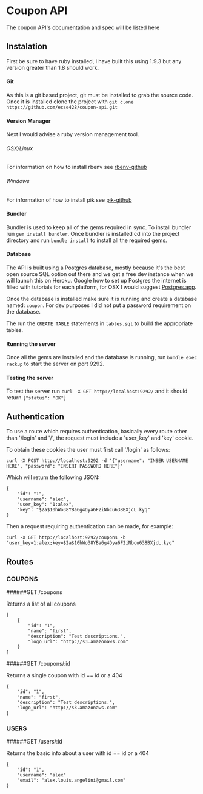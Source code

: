 # Coupon API

The coupon API's documentation and spec will be listed here

## Instalation

First be sure to have ruby installed, I have built this using 1.9.3 but any version greater than 1.8 should work.

#### Git

As this is a git based project, git must be installed to grab the source code. Once it is installed clone the project with ```git clone https://github.com/ecse428/coupon-api.git```

#### Version Manager

Next I would advise a ruby version management tool.

###### OSX/Linux

For information on how to install rbenv see [rbenv-github](https://github.com/sstephenson/rbenv)

###### Windows

For information of how to install pik see [pik-github](https://github.com/vertiginous/pik)


#### Bundler

Bundler is used to keep all of the gems required in sync. To install bundler run ```gem install bundler```. Once bundler is installed cd into the project directory and run ```bundle install``` to install all the required gems.

#### Database

The API is built using a Postgres database, mostly because it's the best open source SQL option out there and we get a free dev instance when we will launch this on Heroku. Google how to set up Postgres the internet is filled with tutorials for each platform, for OSX I would suggest [Postgres.app](http://postgresapp.com/).

Once the database is installed make sure it is running and create a database named: ```coupon```. For dev purposes I did not put a password requirement on the database.

The run the ```CREATE TABLE``` statements in ```tables.sql``` to build the appropriate tables.

#### Running the server

Once all the gems are installed and the database is running, run ```bundle exec rackup``` to start the server on port 9292.

#### Testing the server

To test the server run ```curl -X GET http://localhost:9292/``` and it should return ```{"status": "OK"}```

## Authentication

To use a route which requires authentication, basically every route other than '/login' and '/', the request must include a 'user_key' and 'key' cookie.

To obtain these cookies the user must first call '/login' as follows:

```
curl -X POST http://localhost:9292 -d '{"username": "INSER USERNAME HERE", "password": "INSERT PASSWORD HERE"}'
```

Which will return the following JSON:

```
{
	"id": "1",
	"username": "alex",
	"user_key": "1:alex",
	"key": "$2a$10hWo38YBa6g4Dya6F2iNbcu638BXjcL.kyq"
}
```

Then a request requiring authentication can be made, for example:

```
curl -X GET http://localhost:9292/coupons -b "user_key=1:alex;key=$2a$10hWo38YBa6g4Dya6F2iNbcu638BXjcL.kyq"
```

## Routes

### COUPONS

######GET /coupons

Returns a list of all coupons

```
[
	{
		"id": "1",
		"name": "first",
		"description": "Test descriptions.",
		"logo_url": "http://s3.amazonaws.com"
	}
]
```

######GET /coupons/:id

Returns a single coupon with id == id or a 404

```
{
	"id": "1",
	"name": "first",
	"description": "Test descriptions.",
	"logo_url": "http://s3.amazonaws.com"
}
```

### USERS

######GET /users/:id


Returns the basic info about a user with id == id or a 404

```
{
	"id": "1",
	"username": "alex"
	"email": "alex.louis.angelini@gmail.com"
}
```